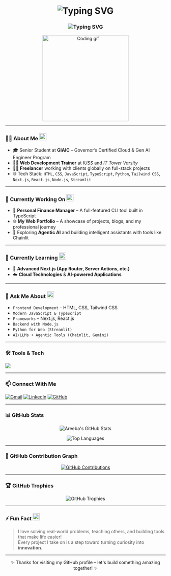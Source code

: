 <h1 align="center">
  <img src="https://readme-typing-svg.demolab.com?font=Fira+Code&size=28&pause=1000&color=F75C7E&center=true&vCenter=true&width=800&lines=Hi+there+%F0%9F%91%8B%2C+I'm+Areeba+Bano;Web+Developer+%7C+Trainer+%7C+Freelancer+%7C+GIAIC+Senior+Student" alt="Typing SVG" />
</h1>

<h3 align="center">
  <img src="https://readme-typing-svg.demolab.com?font=Fira+Code&size=18&pause=500&color=61dafb&center=true&vCenter=true&width=600&lines=Passionate+Web+Developer+%7C+GIAIC+Senior+Student+%7C+Trainer+%7C+Freelancer" alt="Typing SVG" />
</h3>

<p align="center">
  <img src="https://media.giphy.com/media/qgQUggAC3Pfv687qPC/giphy.gif" width="270" alt="Coding gif" />
</p>

---

### 👩‍💻 About Me <img src="https://media.giphy.com/media/L05HgB2h6qICDs5Sms/giphy.gif" width="22" alt="sparkle" />

- 🎓 Senior Student at **GIAIC** – Governor’s Certified Cloud & Gen AI Engineer Program  
- 🧑‍🏫 **Web Development Trainer** at *IUSS* and *IT Tower Varsity*  
- 👩‍💼 **Freelancer** working with clients globally on full-stack projects  
- 🌐 Tech Stack: `HTML`, `CSS`, `JavaScript`, `TypeScript`, `Python`, `Tailwind CSS`, `Next.js`, `React.js`, `Node.js`, `Streamlit`

---

### 🔭 Currently Working On <img src="https://media.giphy.com/media/xUOxfjvB98kMTB4v4I/giphy.gif" width="22" alt="working animation" />

- 💼 **Personal Finance Manager** – A full-featured CLI tool built in TypeScript  
- 🌐 **My Web Portfolio** – A showcase of projects, blogs, and my professional journey  
- 🤖 Exploring **Agentic AI** and building intelligent assistants with tools like Chainlit

---

### 🌱 Currently Learning <img src="https://media.giphy.com/media/3oEjI6SIIHBdRxXI40/giphy.gif" width="22" alt="growth animation" />

- 🚀 **Advanced Next.js (App Router, Server Actions, etc.)**  
- ☁️ **Cloud Technologies** & **AI-powered Applications**

---

### 💬 Ask Me About <img src="https://media.giphy.com/media/3oKIPwoeGErMmaI43C/giphy.gif" width="22" alt="chat animation" />

- `Frontend Development` – HTML, CSS, Tailwind CSS  
- `Modern JavaScript & TypeScript`  
- `Frameworks` – Next.js, React.js  
- `Backend with Node.js`  
- `Python for Web (Streamlit)`  
- `AI/LLMs + Agentic Tools (Chainlit, Gemini)`  

---

### 🛠️ Tools & Tech

<p align="left">
  <img src="https://skillicons.dev/icons?i=html,css,js,ts,tailwind,react,next,nodejs,python,streamlit,git,github,figma" />
</p>

---

### 📫 Connect With Me

<p align="left">
  <a href="mailto:areebabano.dev@gmail.com"><img src="https://img.shields.io/badge/Gmail-red?style=for-the-badge&logo=gmail&logoColor=white" alt="Gmail" /></a>
  <a href="https://linkedin.com/in/areebabano" target="_blank"><img src="https://img.shields.io/badge/LinkedIn-blue?style=for-the-badge&logo=linkedin&logoColor=white" alt="LinkedIn" /></a>
  <a href="https://github.com/areebabano" target="_blank"><img src="https://img.shields.io/badge/GitHub-black?style=for-the-badge&logo=github&logoColor=white" alt="GitHub" /></a>
</p>

---

### 📊 GitHub Stats

<p align="center">
  <img src="https://github-readme-stats.vercel.app/api?username=areebabano&show_icons=true&theme=radical" alt="Areeba's GitHub Stats" />
</p>

<p align="center">
  <img src="https://github-readme-stats.vercel.app/api/top-langs/?username=areebabano&layout=compact&theme=radical" alt="Top Languages" />
</p>

---

### 🐍 GitHub Contribution Graph

<p align="center">
  <a href="https://github.com/areebabano" target="_blank">
    <img alt="GitHub Contributions" src="https://activity-graph.herokuapp.com/graph?username=areebabano&theme=react-dark&hide_border=true" />
  </a>
</p>

---

### 🏆 GitHub Trophies

<p align="center">
  <img src="https://github-profile-trophy.vercel.app/?username=areebabano&theme=dracula&no-frame=true&margin-w=10" alt="GitHub Trophies" />
</p>

---

### ⚡ Fun Fact <img src="https://media.giphy.com/media/26uf9QPzzlKPvQG5q/giphy.gif" width="22" alt="fun fact sparkle" />

> I love solving real-world problems, teaching others, and building tools that make life easier!  
> Every project I take on is a step toward turning curiosity into **innovation**.

---

<p align="center">✨ Thanks for visiting my GitHub profile – let's build something amazing together! ✨</p>
